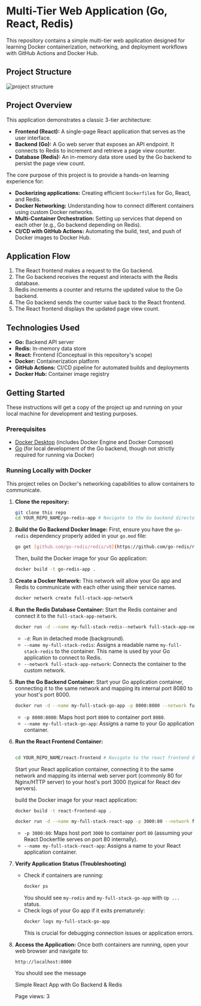 # Multi-Tier Web Application (Go, React, Redis)

This repository contains a simple multi-tier web application designed for learning Docker containerization, networking, and deployment workflows with GitHub Actions and Docker Hub.


## Project Structure
![project structure](https://github.com/user-attachments/assets/7c3651f6-1eed-44dd-ac63-a9e1602d029e)
## Project Overview


This application demonstrates a classic 3-tier architecture:

* **Frontend (React):** A single-page React application that serves as the user interface. 
* **Backend (Go):** A Go web server that exposes an API endpoint. It connects to Redis to increment and retrieve a page view counter.
* **Database (Redis):** An in-memory data store used by the Go backend to persist the page view count.

The core purpose of this project is to provide a hands-on learning experience for:

* **Dockerizing applications:** Creating efficient `Dockerfile`s for Go, React, and Redis.
* **Docker Networking:** Understanding how to connect different containers using custom Docker networks.
* **Multi-Container Orchestration:** Setting up services that depend on each other (e.g., Go backend depending on Redis).
* **CI/CD with GitHub Actions:** Automating the build, test, and push of Docker images to Docker Hub.

## Application Flow

1.  The React frontend makes a request to the Go backend.
2.  The Go backend receives the request and interacts with the Redis database.
3.  Redis increments a counter and returns the updated value to the Go backend.
4.  The Go backend sends the counter value back to the React frontend.
5.  The React frontend displays the updated page view count.

## Technologies Used

* **Go:** Backend API server
* **Redis:** In-memory data store
* **React:** Frontend (Conceptual in this repository's scope)
* **Docker:** Containerization platform
* **GitHub Actions:** CI/CD pipeline for automated builds and deployments
* **Docker Hub:** Container image registry

## Getting Started

These instructions will get a copy of the project up and running on your local machine for development and testing purposes.

### Prerequisites

* [Docker Desktop](https://www.docker.com/products/docker-desktop/) (includes Docker Engine and Docker Compose)
* [Go](https://golang.org/doc/install) (for local development of the Go backend, though not strictly required for running via Docker)

### Running Locally with Docker

This project relies on Docker's networking capabilities to allow containers to communicate.

1.  **Clone the repository:**

    ```bash
    git clone this repo
    cd YOUR_REPO_NAME/go-redis-app # Navigate to the Go backend directory
    ```

2.  **Build the Go Backend Docker Image:**
    First, ensure you have the `go-redis` dependency properly added in your `go.mod` file:
    ```bash
    go get [github.com/go-redis/redis/v8](https://github.com/go-redis/redis/v8)
    ```
    Then, build the Docker image for your Go application:

    ```bash
    docker build -t go-redis-app .
    ```

3.  **Create a Docker Network:**
    This network will allow your Go app and Redis to communicate with each other using their service names.

    ```bash
    docker network create full-stack-app-network
    ```

4.  **Run the Redis Database Container:**
    Start the Redis container and connect it to the `full-stack-app-network`.

    ```bash
    docker run -d --name my-full-stack-redis--network full-stack-app-network redis
    ```
    * `-d`: Run in detached mode (background).
    * `--name my-full-stack-redis`: Assigns a readable name `my-full-stack-redis` to the container. This name is used by your Go application to connect to Redis.
    * `--network full-stack-app-network`: Connects the container to the custom network.

5.  **Run the Go Backend Container:**
    Start your Go application container, connecting it to the same network and mapping its internal port 8080 to your host's port 8000.

    ```bash
    docker run -d --name my-full-stack-go-app -p 8000:8080 --network full-stack-app-network go-redis-app
    ```
    * `-p 8000:8080`: Maps host port `8000` to container port `8080`.
    * `--name my-full-stack-go-app`: Assigns a name to your Go application container.

6. **Run the React Frontend Container:**
     ```bash
    
     cd YOUR_REPO_NAME/react-frontend # Navigate to the react frontend directory
    ```
    Start your React application container, connecting it to the same network and mapping its internal web server port (commonly 80 for Nginx/HTTP server) to your host's port 3000 (typical for React dev servers).
   
    build the Docker image for your react application:

    ```bash
    docker build -t react-frontend-app .
    ```
    ```bash
    docker run -d --name my-full-stack-react-app -p 3000:80 --network full-stack-app-network react-frontend-app
    ```
    * `-p 3000:80`: Maps host port `3000` to container port `80` (assuming your React Dockerfile serves on port 80 internally).
    * `--name my-full-stack-react-app`: Assigns a name to your React application container.


7.  **Verify Application Status (Troubleshooting)**

    * Check if containers are running:
        ```bash
        docker ps
        ```
        You should see `my-redis` and `my-full-stack-go-app` with `Up ...` status.
    * Check logs of your Go app if it exits prematurely:
        ```bash
        docker logs my-full-stack-go-app
        ```
        This is crucial for debugging connection issues or application errors.

8.  **Access the Application:**
    Once both containers are running, open your web browser and navigate to:

    ```
    http://localhost:8000
    ```
    You should see the message 

    Simple React App with Go Backend & Redis

    Page views: 3


